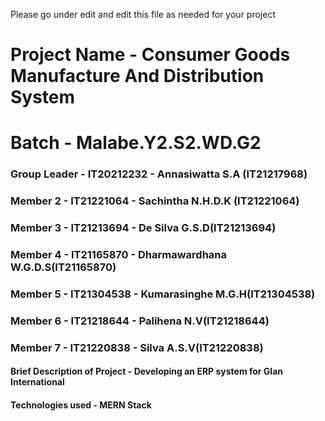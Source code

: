 Please go under edit and edit this file as needed for your project

# Project Name - Consumer Goods Manufacture And Distribution System
# Batch - Malabe.Y2.S2.WD.G2
### Group Leader - IT20212232 - Annasiwatta S.A (IT21217968)
### Member 2 - IT21221064 - Sachintha N.H.D.K (IT21221064)
### Member 3 - IT21213694 - De Silva G.S.D(IT21213694)
### Member 4 - IT21165870 - Dharmawardhana W.G.D.S(IT21165870)
### Member 5 - IT21304538 - Kumarasinghe M.G.H(IT21304538)
### Member 6 - IT21218644 - Palihena N.V(IT21218644)
### Member 7 - IT21220838 - Silva A.S.V(IT21220838)


#### Brief Description of Project - Developing an ERP system for Glan International
#### Technologies used - MERN Stack

